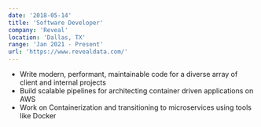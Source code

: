 ```yaml
---
date: '2018-05-14'
title: 'Software Developer'
company: 'Reveal'
location: 'Dallas, TX'
range: 'Jan 2021 - Present'
url: 'https://www.revealdata.com/'
---
```


- Write modern, performant, maintainable code for a diverse array of client and internal projects
- Build scalable pipelines for architecting container driven applications on AWS
- Work on Containerization and transitioning to microservices using tools like Docker
